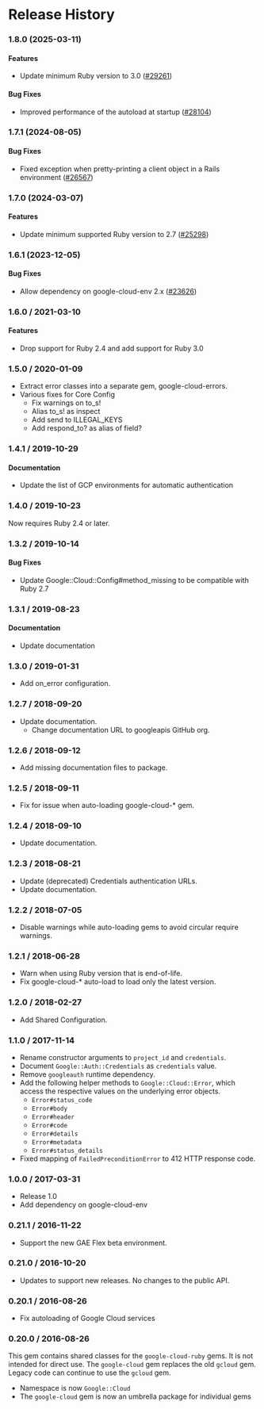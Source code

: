 # Release History

### 1.8.0 (2025-03-11)

#### Features

* Update minimum Ruby version to 3.0 ([#29261](https://github.com/googleapis/google-cloud-ruby/issues/29261)) 
#### Bug Fixes

* Improved performance of the autoload at startup ([#28104](https://github.com/googleapis/google-cloud-ruby/issues/28104)) 

### 1.7.1 (2024-08-05)

#### Bug Fixes

* Fixed exception when pretty-printing a client object in a Rails environment ([#26567](https://github.com/googleapis/google-cloud-ruby/issues/26567)) 

### 1.7.0 (2024-03-07)

#### Features

* Update minimum supported Ruby version to 2.7 ([#25298](https://github.com/googleapis/google-cloud-ruby/issues/25298)) 

### 1.6.1 (2023-12-05)

#### Bug Fixes

* Allow dependency on google-cloud-env 2.x ([#23626](https://github.com/googleapis/google-cloud-ruby/issues/23626)) 

### 1.6.0 / 2021-03-10

#### Features

* Drop support for Ruby 2.4 and add support for Ruby 3.0

### 1.5.0 / 2020-01-09

* Extract error classes into a separate gem, google-cloud-errors.
* Various fixes for Core Config
    * Fix warnings on to_s!
    * Alias to_s! as inspect
    * Add send to ILLEGAL_KEYS
    * Add respond_to? as alias of field?

### 1.4.1 / 2019-10-29

#### Documentation

* Update the list of GCP environments for automatic authentication

### 1.4.0 / 2019-10-23

Now requires Ruby 2.4 or later.

### 1.3.2 / 2019-10-14

#### Bug Fixes

* Update Google::Cloud::Config#method_missing to be compatible with Ruby 2.7

### 1.3.1 / 2019-08-23

#### Documentation

* Update documentation

### 1.3.0 / 2019-01-31

* Add on_error configuration.

### 1.2.7 / 2018-09-20

* Update documentation.
  * Change documentation URL to googleapis GitHub org.

### 1.2.6 / 2018-09-12

* Add missing documentation files to package.

### 1.2.5 / 2018-09-11

* Fix for issue when auto-loading google-cloud-* gem.

### 1.2.4 / 2018-09-10

* Update documentation.

### 1.2.3 / 2018-08-21

* Update (deprecated) Credentials authentication URLs.
* Update documentation.

### 1.2.2 / 2018-07-05

* Disable warnings while auto-loading gems to avoid circular require warnings.

### 1.2.1 / 2018-06-28

* Warn when using Ruby version that is end-of-life.
* Fix google-cloud-* auto-load to load only the latest version.

### 1.2.0 / 2018-02-27

* Add Shared Configuration.

### 1.1.0 / 2017-11-14

* Rename constructor arguments to `project_id` and `credentials`.
* Document `Google::Auth::Credentials` as `credentials` value.
* Remove `googleauth` runtime dependency.
* Add the following helper methods to `Google::Cloud::Error`, which access the
  respective values on the underlying error objects.
  * `Error#status_code`
  * `Error#body`
  * `Error#header`
  * `Error#code`
  * `Error#details`
  * `Error#metadata`
  * `Error#status_details`
* Fixed mapping of `FailedPreconditionError` to 412 HTTP response code.

### 1.0.0 / 2017-03-31

* Release 1.0
* Add dependency on google-cloud-env

### 0.21.1 / 2016-11-22

* Support the new GAE Flex beta environment.

### 0.21.0 / 2016-10-20

* Updates to support new releases. No changes to the public API.

### 0.20.1 / 2016-08-26

* Fix autoloading of Google Cloud services

### 0.20.0 / 2016-08-26

This gem contains shared classes for the `google-cloud-ruby` gems. It is not intended for direct use. The `google-cloud` gem replaces the old `gcloud` gem. Legacy code can continue to use the `gcloud` gem.

* Namespace is now `Google::Cloud`
* The `google-cloud` gem is now an umbrella package for individual gems
